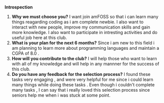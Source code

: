  **Introspection**

1. **Why we must choose you?**
   I want join amFOSS so that i can learn many things reagarding coding as i am complete newbie. I also want to interact with new people, improve my communication skills  and  gain more knowledge. I also want to participate in intresting activities and do useful job here at this club. 
2. **What is your plan for the next 6 months?**
   Since i am new to this field i am planning to learn more about programming languages  and maintain a CGPA of 8.0 .
3. **How will you contribute to the club?**
   I will help those who want to learn with all of my knowledge 
   and will help in any mannner for the success of this club.
4.  **Do you have any feedback for the selection process?** 
   I found these tasks very engaging , and were very helpful for me since i could learn many things while doing these tasks . Even though i couldn't complete many tasks , I can say that i really loved this selection process since seniors help me when i was stuck at some point.
